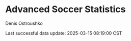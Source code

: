 # Advanced Soccer Statistics
Denis Ostroushko

<!-- gfm -->

Last successful data update: 2025-03-15 08:19:00 CST
